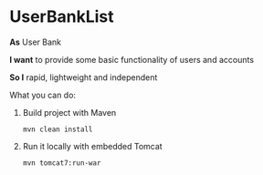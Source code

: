 # UserBankList

**As** User Bank

**I want** to provide some basic functionality of users and accounts

**So I** rapid, lightweight and independent 



What you can do:

1. Build project with Maven

    ```
    mvn clean install
    ```

2. Run it locally with embedded Tomcat

    ```
    mvn tomcat7:run-war
    ```
